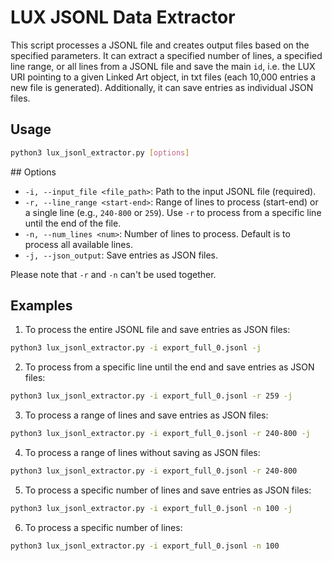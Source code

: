 # LUX JSONL Data Extractor

This script processes a JSONL file and creates output files based on the specified parameters. It can extract a specified number of lines, a specified line range, or all lines from a JSONL file and save the main `id`, i.e. the LUX URI pointing to a given Linked Art object, in txt files (each 10,000 entries a new file is generated). Additionally, it can save entries as individual JSON files.


## Usage

```bash
python3 lux_jsonl_extractor.py [options]
```

## Options

- `-i, --input_file <file_path>`: Path to the input JSONL file (required).
- `-r, --line_range <start-end>`: Range of lines to process (start-end) or a single line (e.g., `240-800` or `259`). Use `-r` to process from a specific line until the end of the file.
- `-n, --num_lines <num>`: Number of lines to process. Default is to process all available lines.
- `-j, --json_output`: Save entries as JSON files.

Please note that `-r` and `-n` can't be used together.

## Examples

1. To process the entire JSONL file and save entries as JSON files:

```bash
python3 lux_jsonl_extractor.py -i export_full_0.jsonl -j
```

2. To process from a specific line until the end and save entries as JSON files:

```bash
python3 lux_jsonl_extractor.py -i export_full_0.jsonl -r 259 -j
```

3. To process a range of lines and save entries as JSON files:

```bash
python3 lux_jsonl_extractor.py -i export_full_0.jsonl -r 240-800 -j
```

4. To process a range of lines without saving as JSON files:

```bash
python3 lux_jsonl_extractor.py -i export_full_0.jsonl -r 240-800
```

5. To process a specific number of lines and save entries as JSON files:

```bash
python3 lux_jsonl_extractor.py -i export_full_0.jsonl -n 100 -j
```

6. To process a specific number of lines:

```bash
python3 lux_jsonl_extractor.py -i export_full_0.jsonl -n 100
```








